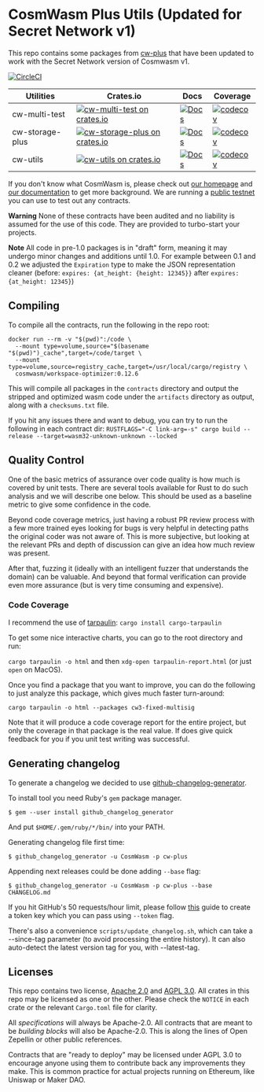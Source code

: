 # CosmWasm Plus Utils (Updated for Secret Network v1)

This repo contains some packages from [cw-plus](https://github.com/CosmWasm/cw-plus) that have been updated to work with the Secret Network version of Cosmwasm v1.

[![CircleCI](https://circleci.com/gh/CosmWasm/cw-plus/tree/main.svg?style=shield)](https://circleci.com/gh/CosmWasm/cw-plus/tree/main)

| Utilities       | Crates.io                                                                                                                        | Docs                                                                                  | Coverage                                                                                                                                  |
|-----------------|----------------------------------------------------------------------------------------------------------------------------------|---------------------------------------------------------------------------------------|-------------------------------------------------------------------------------------------------------------------------------------------|
| cw-multi-test   | [![cw-multi-test on crates.io](https://img.shields.io/crates/v/cw-multi-test.svg)](https://crates.io/crates/cw-multi-test)       | [![Docs](https://docs.rs/cw-multi-test/badge.svg)](https://docs.rs/cw-multi-test)     | [![codecov](https://codecov.io/gh/CosmWasm/cw-plus/branch/main/graph/badge.svg?token=IYY72ZVS3X)](https://codecov.io/gh/CosmWasm/cw-plus) |                                                                                                                                          |
| cw-storage-plus | [![cw-storage-plus on crates.io](https://img.shields.io/crates/v/cw-storage-plus.svg)](https://crates.io/crates/cw-storage-plus) | [![Docs](https://docs.rs/cw-storage-plus/badge.svg)](https://docs.rs/cw-storage-plus) | [![codecov](https://codecov.io/gh/CosmWasm/cw-plus/branch/main/graph/badge.svg?token=IYY72ZVS3X)](https://codecov.io/gh/CosmWasm/cw-plus) |
| cw-utils        | [![cw-utils on crates.io](https://img.shields.io/crates/v/cw-utils.svg)](https://crates.io/crates/cw-utils)                      | [![Docs](https://docs.rs/cw-utils/badge.svg)](https://docs.rs/cw-utils)               | [![codecov](https://codecov.io/gh/CosmWasm/cw-plus/branch/main/graph/badge.svg?token=IYY72ZVS3X)](https://codecov.io/gh/CosmWasm/cw-plus) |

If you don't know what CosmWasm is, please check out
[our homepage](https://cosmwasm.com) and
[our documentation](https://docs.cosmwasm.com) to get more background.
We are running a [public testnet](https://github.com/CosmWasm/testnets/blob/master/sandynet-1/README.md)
you can use to test out any contracts.

**Warning** None of these contracts have been audited and no liability is
assumed for the use of this code. They are provided to turbo-start
your projects.

**Note** All code in pre-1.0 packages is in "draft" form, meaning it may
undergo minor changes and additions until 1.0. For example between 0.1 and
0.2 we adjusted the `Expiration` type to make the JSON representation
cleaner (before: `expires: {at_height: {height: 12345}}` after
`expires: {at_height: 12345}`)

## Compiling

To compile all the contracts, run the following in the repo root:

```
docker run --rm -v "$(pwd)":/code \
  --mount type=volume,source="$(basename "$(pwd)")_cache",target=/code/target \
  --mount type=volume,source=registry_cache,target=/usr/local/cargo/registry \
  cosmwasm/workspace-optimizer:0.12.6
```

This will compile all packages in the `contracts` directory and output the
stripped and optimized wasm code under the `artifacts` directory as output,
along with a `checksums.txt` file.

If you hit any issues there and want to debug, you can try to run the
following in each contract dir:
`RUSTFLAGS="-C link-arg=-s" cargo build --release --target=wasm32-unknown-unknown --locked`

## Quality Control

One of the basic metrics of assurance over code quality is how much is covered by
unit tests. There are several tools available for Rust to do such analysis and
we will describe one below. This should be used as a baseline metric to give some
confidence in the code.

Beyond code coverage metrics, just having a robust PR review process with a few
more trained eyes looking for bugs is very helpful in detecting paths the original
coder was not aware of. This is more subjective, but looking at the relevant PRs
and depth of discussion can give an idea how much review was present.

After that, fuzzing it (ideally with an intelligent fuzzer that understands the domain)
can be valuable. And beyond that formal verification can provide even more assurance
(but is very time consuming and expensive).

### Code Coverage

I recommend the use of [tarpaulin](https://github.com/xd009642/tarpaulin): `cargo install cargo-tarpaulin`

To get some nice interactive charts, you can go to the root directory and run:

`cargo tarpaulin -o html`
and then `xdg-open tarpaulin-report.html` (or just `open` on MacOS).

Once you find a package that you want to improve, you can do the following to just
analyze this package, which gives much faster turn-around:

`cargo tarpaulin -o html --packages cw3-fixed-multisig`

Note that it will produce a code coverage report for the entire project, but only the coverage in that
package is the real value. If does give quick feedback for you if you unit test writing was successful.

## Generating changelog

To generate a changelog we decided to use [github-changelog-generator](https://github.com/github-changelog-generator/github-changelog-generator).

To install tool you need Ruby's `gem` package manager.

    $ gem --user install github_changelog_generator

And put `$HOME/.gem/ruby/*/bin/` into your PATH.

Generating changelog file first time:

    $ github_changelog_generator -u CosmWasm -p cw-plus

Appending next releases could be done adding `--base` flag:

    $ github_changelog_generator -u CosmWasm -p cw-plus --base CHANGELOG.md

If you hit GitHub's 50 requests/hour limit, please follow [this](https://github.com/github-changelog-generator/github-changelog-generator#github-token)
guide to create a token key which you can pass using `--token` flag.

There's also a convenience `scripts/update_changelog.sh`, which can take a
--since-tag parameter (to avoid processing the entire history). It can also
auto-detect the latest version tag for you, with --latest-tag.

## Licenses

This repo contains two license, [Apache 2.0](./LICENSE-APACHE) and
[AGPL 3.0](./LICENSE-AGPL.md). All crates in this repo may be licensed
as one or the other. Please check the `NOTICE` in each crate or the
relevant `Cargo.toml` file for clarity.

All *specifications* will always be Apache-2.0. All contracts that are
meant to be *building blocks* will also be Apache-2.0. This is along
the lines of Open Zepellin or other public references.

Contracts that are "ready to deploy" may be licensed under AGPL 3.0 to
encourage anyone using them to contribute back any improvements they
make. This is common practice for actual projects running on Ethereum,
like Uniswap or Maker DAO.
